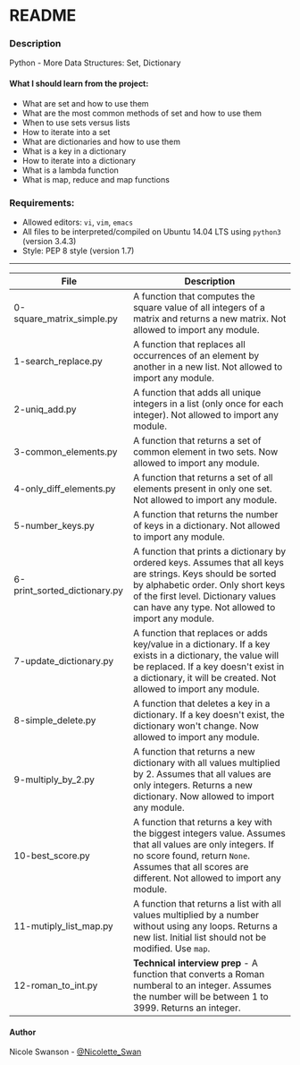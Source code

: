 # README
### Description
Python - More Data Structures: Set, Dictionary
#### What I should learn from the project:
- What are set and how to use them
- What are the most common methods of set and how to use them
- When to use sets versus lists
- How to iterate into a set
- What are dictionaries and how to use them
- What is a key in a dictionary
- How to iterate into a dictionary
- What is a lambda function
- What is map, reduce and map functions

### Requirements:
- Allowed editors: `vi`, `vim`, `emacs`
- All files to be interpreted/compiled on Ubuntu 14.04 LTS using `python3` (version 3.4.3)
- Style: PEP 8 style (version 1.7)

---
File | Description
-----|------------
0-square\_matrix\_simple.py | A function that computes the square value of all integers of a matrix and returns a new matrix. Not allowed to import any module. 
1-search\_replace.py | A function that replaces all occurrences of an element by another in a new list. Not allowed to import any module.
2-uniq\_add.py | A function that adds all unique integers in a list (only once for each integer). Not allowed to import any module.
3-common\_elements.py | A function that returns a set of common element in two sets. Now allowed to import any module.
4-only\_diff\_elements.py | A function that returns a set of all elements present in only one set. Not allowed to import any module.
5-number\_keys.py | A function that returns the number of keys in a dictionary. Not allowed to import any module.
6-print\_sorted\_dictionary.py | A function that prints a dictionary by ordered keys. Assumes that all keys are strings. Keys should be sorted by alphabetic order. Only short keys of the first level. Dictionary values can have any type. Not allowed to import any module.
7-update\_dictionary.py | A function that replaces or adds key/value in a dictionary. If a key exists in a dictionary, the value will be replaced. If a key doesn't exist in a dictionary, it will be created. Not allowed to import any module.
8-simple\_delete.py | A function that deletes a key in a dictionary. If a key doesn't exist, the dictionary won't change. Now allowed to import any module.
9-multiply\_by\_2.py | A function that returns a new dictionary with all values multiplied by 2. Assumes that all values are only integers. Returns a new dictionary. Now allowed to import any module.
10-best\_score.py | A function that returns a key with the biggest integers value. Assumes that all values are only integers. If no score found, return `None`. Assumes that all scores are different. Not allowed to import any module.
11-mutiply\_list\_map.py | A function that returns a list with all values multiplied by a number without using any loops. Returns a new list. Initial list should not be modified. Use `map`. 
12-roman\_to\_int.py | **Technical interview prep** - A function that converts a Roman numberal to an integer. Assumes the number will be between 1 to 3999. Returns an integer.

#### Author
Nicole Swanson - [@Nicolette_Swan](https://twitter.com/Nicolette_Swan) 
